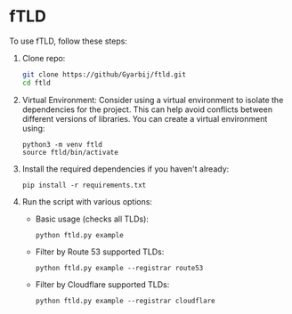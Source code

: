 # fTLD

To use fTLD, follow these steps:

1. Clone repo:
    ```bash
    git clone https://github/Gyarbij/ftld.git
    cd ftld
    ```

2. Virtual Environment: Consider using a virtual environment to isolate the dependencies for the project. This can help avoid conflicts between different versions of libraries. You can create a virtual environment using:

    ```
    python3 -m venv ftld
    source ftld/bin/activate
    ```

3. Install the required dependencies if you haven't already:
   ```
   pip install -r requirements.txt
   ```
4. Run the script with various options:

   - Basic usage (checks all TLDs):
     ```
     python ftld.py example
     ```

   - Filter by Route 53 supported TLDs:
     ```
     python ftld.py example --registrar route53
     ```

   - Filter by Cloudflare supported TLDs:
     ```
     python ftld.py example --registrar cloudflare
